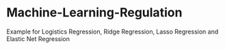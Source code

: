 # Machine-Learning-Regulation
Example for Logistics Regression, Ridge Regression, Lasso Regression and Elastic Net Regression
